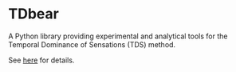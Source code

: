 # TDbear

A Python library providing experimental and analytical tools for the Temporal Dominance of Sensations (TDS) method.

See [here](https://hci.fpark.tmu.ac.jp/TDbear/) for details.
